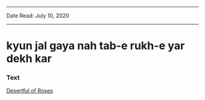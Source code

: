 ***
Date Read: July 10, 2020
***

# kyun jal gaya nah tab-e rukh-e yar dekh kar

### Text
[Desertful of Roses](http://www.columbia.edu/itc/mealac/pritchett/00ghalib/060/index_060.html)

